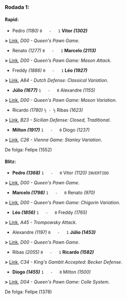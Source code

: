 ### Rodada 1:

#### Rapid:

* Pedro *(1180)* `0   -   1` **Vitor *(1302)***

**>** [Link](https://www.lichess.org/V2sxuQDq), *D00 - Queen's Pawn Game*.
* Renato *(1277)* `0   -   1` **Marcelo *(2113)***

**>** [Link](https://www.lichess.org/88IwjQLc), *D00 - Queen's Pawn Game: Mason Attack*.
* Freddy *(1886)* `0   -   1` **Léo *(1927)***

**>** [Link](https://www.lichess.org/jErAgptw), *A84 - Dutch Defense: Classical Variation*.
* **Júlio *(1677)*** `1   -   0`  Alexandre *(1155)*

**>** [Link](https://www.lichess.org/SMPemRrp), *D00 - Queen's Pawn Game: Mason Variation*.
* Ricardo *(1780)* `½ - ½` Ribas *(1623)*

**>** [Link](https://www.lichess.org/LTYw2mFX), *B23 - Sicilian Defense: Closed, Traditional*.
* **Milton *(1917)*** `1   -   0`  Diogo *(1237)*

**>** [Link](https://www.lichess.org/Q7BaIb8v), *C26 - Vienna Game: Stanley Variation*.

De folga: Felipe (1552)

#### Blitz:

* **Pedro *(1368)*** `1   -   0`  Vitor *(1120)* `INVERTIDO`

**>** [Link](https://www.lichess.org/Z4XgGxLN), *D00 - Queen's Pawn Game*.
* **Marcelo *(1798)*** `1   -   0`  Renato *(970)*

**>** [Link](https://www.lichess.org/9SCbnWsf), *D00 - Queen's Pawn Game: Chigorin Variation*.
* **Léo *(1856)*** `1   -   0`  Freddy *(1765)*

**>** [Link](https://www.lichess.org/EdwQe0e0), *A45 - Trompowsky Attack*.
* Alexandre *(1197)* `0   -   1` **Júlio *(1453)***

**>** [Link](https://www.lichess.org/r9QMmITh), *D00 - Queen's Pawn Game*.
* Ribas *(2055)* `0   -   1` **Ricardo *(1582)***

**>** [Link](https://www.lichess.org/ocUpBa5T), *C34 - King's Gambit Accepted: Becker Defense*.
* **Diogo *(1455)*** `1   -   0`  Milton *(1500)*

**>** [Link](https://www.lichess.org/9E2gILyV), *D04 - Queen's Pawn Game: Colle System*.

De folga: Felipe (1378)

